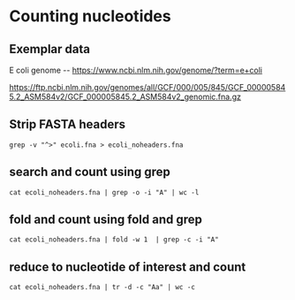 
# Counting nucleotides


## Exemplar data

E coli genome -- https://www.ncbi.nlm.nih.gov/genome/?term=e+coli

https://ftp.ncbi.nlm.nih.gov/genomes/all/GCF/000/005/845/GCF_000005845.2_ASM584v2/GCF_000005845.2_ASM584v2_genomic.fna.gz

## Strip FASTA headers

```
grep -v "^>" ecoli.fna > ecoli_noheaders.fna
```


## search and count using grep

```
cat ecoli_noheaders.fna | grep -o -i "A" | wc -l
```

## fold and count using fold and grep

```
cat ecoli_noheaders.fna | fold -w 1  | grep -c -i "A"
```

## reduce to nucleotide of interest and count

```
cat ecoli_noheaders.fna | tr -d -c "Aa" | wc -c
```